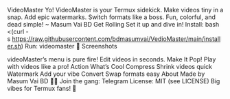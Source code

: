 VideoMaster
 Yo! VideoMaster is your Termux sidekick. 
Make videos tiny in a snap.
 Add epic watermarks. 
Switch formats like a boss. 
Fun, colorful, and dead simple!
 ~ Masum Vai BD
Get Rolling 
Set it up and dive in! 
Install:
bash <(curl -s https://raw.githubusercontent.com/bdmasumvai/VedioMaster/main/installer.sh)
Run:
videomaster
🔗 Screenshots

videoMaster’s menu is pure fire! Edit videos in seconds.
Make It Pop! 
Play with videos like a pro!
Action What’s Cool Compress Shrink videos quick Watermark Add your vibe Convert Swap formats easy 
About 
Made by Masum Vai BD 👨‍💻 
Join the gang: Telegram License: MIT (see LICENSE) Big vibes for Termux fans! 💖
